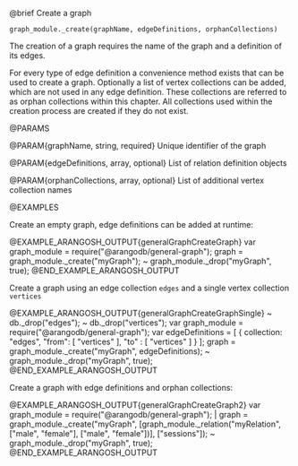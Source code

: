 

@brief Create a graph

`graph_module._create(graphName, edgeDefinitions, orphanCollections)`

The creation of a graph requires the name of the graph and a definition of its edges.

For every type of edge definition a convenience method exists that can be used to create a graph.
Optionally a list of vertex collections can be added, which are not used in any edge definition.
These collections are referred to as orphan collections within this chapter.
All collections used within the creation process are created if they do not exist.

@PARAMS

@PARAM{graphName, string, required}
Unique identifier of the graph

@PARAM{edgeDefinitions, array, optional}
List of relation definition objects

@PARAM{orphanCollections, array, optional}
List of additional vertex collection names

@EXAMPLES

Create an empty graph, edge definitions can be added at runtime:

@EXAMPLE_ARANGOSH_OUTPUT{generalGraphCreateGraph}
  var graph_module = require("@arangodb/general-graph");
  graph = graph_module._create("myGraph");
~ graph_module._drop("myGraph", true);
@END_EXAMPLE_ARANGOSH_OUTPUT

Create a graph using an edge collection `edges` and a single vertex collection `vertices` 

@EXAMPLE_ARANGOSH_OUTPUT{generalGraphCreateGraphSingle}
~ db._drop("edges");
~ db._drop("vertices");
  var graph_module = require("@arangodb/general-graph");
  var edgeDefinitions = [ { collection: "edges", "from": [ "vertices" ], "to" : [ "vertices" ] } ];
  graph = graph_module._create("myGraph", edgeDefinitions);
~ graph_module._drop("myGraph", true);
@END_EXAMPLE_ARANGOSH_OUTPUT

Create a graph with edge definitions and orphan collections:

@EXAMPLE_ARANGOSH_OUTPUT{generalGraphCreateGraph2}
  var graph_module = require("@arangodb/general-graph");
| graph = graph_module._create("myGraph",
  [graph_module._relation("myRelation", ["male", "female"], ["male", "female"])], ["sessions"]);
~ graph_module._drop("myGraph", true);
@END_EXAMPLE_ARANGOSH_OUTPUT


